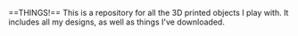 ==THINGS!==
This is a repository for all the 3D printed objects I play with.  It includes all my designs, as well as things I've downloaded.

